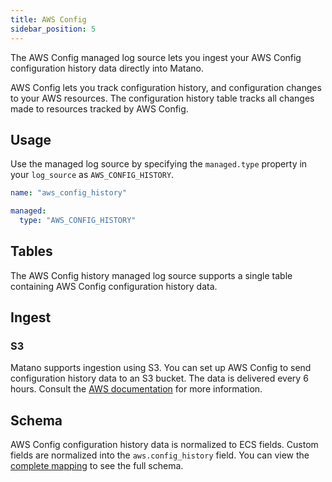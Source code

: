 ```yaml
---
title: AWS Config
sidebar_position: 5
---
```


The AWS Config managed log source lets you ingest your AWS Config configuration history data directly into Matano.

AWS Config lets you track configuration history, and configuration changes to your AWS resources. The configuration history table tracks all changes made to resources tracked by AWS Config.

## Usage

Use the managed log source by specifying the `managed.type` property in your `log_source` as `AWS_CONFIG_HISTORY`.

```yml
name: "aws_config_history"

managed:
  type: "AWS_CONFIG_HISTORY"
```

## Tables

The AWS Config history managed log source supports a single table containing AWS Config configuration history data.

## Ingest

### S3

Matano supports ingestion using S3. You can set up AWS Config to send configuration history data to an S3 bucket. The data is delivered every 6 hours. Consult the [AWS documentation](https://aws.amazon.com/blogs/mt/configuration-history-configuration-snapshot-files-aws-config/) for more information.

## Schema

AWS Config configuration history data is normalized to ECS fields. Custom fields are normalized into the `aws.config_history` field. You can view the [complete mapping][1] to see the full schema.

[1]: https://github.com/matanolabs/matano/blob/main/data/managed/log_sources/aws_config_history/log_source.yml

